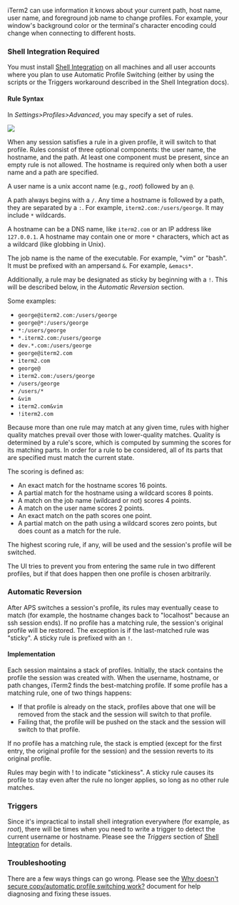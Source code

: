 iTerm2 can use information it knows about your current path, host name, user name, and foreground job name to change profiles. For example, your window's background color or the terminal's character encoding could change when connecting to different hosts.

### Shell Integration Required
You must install <a href="documentation-shell-integration.html">Shell Integration</a> on all machines and all user accounts where you plan to use Automatic Profile Switching (either by using the scripts or the Triggers workaround described in the Shell Integration docs).

#### Rule Syntax
In *Settings&gt;Profiles&gt;Advanced*, you may specify a set of rules.

<img src="/images/AutomaticProfileSwitching.png">

When any session satisfies a rule in a given profile, it will switch to that profile. Rules consist of three optional components: the user name, the hostname, and the path. At least one component must be present, since an empty rule is not allowed. The hostname is required only when both a user name and a path are specified.

A user name is a unix accont name (e.g., *root*) followed by an `@`.

A path always begins with a `/`. Any time a hostname is followed by a path, they are separated by a `:`. For example, `iterm2.com:/users/george`. It may include `*` wildcards.

A hostname can be a DNS name, like `iterm2.com` or an IP address like `127.0.0.1`. A hostname may contain one or more `*` characters, which act as a wildcard (like globbing in Unix).

The job name is the name of the executable. For example, "vim" or "bash". It must be prefixed with an ampersand `&`. For example, `&emacs*`.

Additionally, a rule may be designated as sticky by beginning with a `!`. This will be described below, in the *Automatic Reversion* section.

Some examples:

  * `george@iterm2.com:/users/george`
  * `george@*:/users/george`
  * `*:/users/george`
  * `*.iterm2.com:/users/george`
  * `dev.*.com:/users/george`
  * `george@iterm2.com`
  * `iterm2.com`
  * `george@`
  * `iterm2.com:/users/george`
  * `/users/george`
  * `/users/*`
  * `&vim`
  * `iterm2.com&vim`
  * `!iterm2.com`

Because more than one rule may match at any given time, rules with higher
quality matches prevail over those with lower-quality matches. Quality is
determined by a rule's score, which is computed by summing the scores for its
matching parts. In order for a rule to be considered, all of its parts that are
specified must match the current state.

The scoring is defined as:

  * An exact match for the hostname scores 16 points.
  * A partial match for the hostname using a wildcard scores 8 points.
  * A match on the job name (wildcard or not) scores 4 points.
  * A match on the user name scores 2 points.
  * An exact match on the path scores one point.
  * A partial match on the path using a wildcard scores zero points, but does count as a match for the rule.

The highest scoring rule, if any, will be used and the session's profile will be switched.

The UI tries to prevent you from entering the same rule in two different profiles, but if that does happen then one profile is chosen arbitrarily.

### Automatic Reversion

After APS switches a session's profile, its rules may eventually cease to match
(for example, the hostname changes back to "localhost" because an ssh session
ends). If no profile has a matching rule, the session's original profile will
be restored. The exception is if the last-matched rule was "sticky". A sticky
rule is prefixed with an `!`.

#### Implementation

Each session maintains a stack of profiles. Initially, the stack contains the profile the session was created with. When the username, hostname, or path changes, iTerm2 finds the best-matching profile. If some profile has a matching rule, one of two things happens:

  * If that profile is already on the stack, profiles above that one will be removed from the stack and the session will switch to that profile.
  * Failing that, the profile will be pushed on the stack and the session will switch to that profile.

If no profile has a matching rule, the stack is emptied (except for the first entry, the original profile for the session) and the session reverts to its original profile.

Rules may begin with ! to indicate "stickiness". A sticky rule causes its profile to stay even after the rule no longer applies, so long as no other rule matches.

### Triggers

Since it's impractical to install shell integration everywhere (for example, as *root*), there will be times when you need to write a trigger to detect the current username or hostname. Please see the *Triggers* section of <a href="/shell_integration.html">Shell Integration</a> for details.

### Troubleshooting

There are a few ways things can go wrong. Please see the <a href="https://gitlab.com/gnachman/iterm2/wikis/scp-not-connecting">Why doesn't secure copy/automatic profile switching work?</a> document for help diagnosing and fixing these issues.


